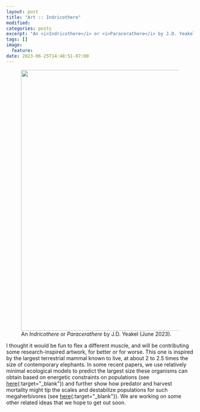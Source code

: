 ```yaml
---
layout: post
title: "Art :: Indricothere"
modified:
categories: posts
excerpt: "An <i>Indricothere</i> or <i>Paracerathere</i> by J.D. Yeakel (June 2023)."
tags: []
image:
  feature:
date: 2023-06-25T14:48:51-07:00
---
```


<figure>
<img src="{{ site.url }}/images/art_indricothere.jpeg" width="700">
<figcaption> An <i>Indricothere</i> or <i>Paracerathere</i> by J.D. Yeakel (June 2023).
</figcaption>
</figure>

I thought it would be fun to flex a different muscle, and will be contributing some research-inspired artwork, for better or for worse. This one is inspired by the largest terrestrial mammal known to live, at about 2 to 2.5 times the size of contemporary elephants. In some recent papers, we use relatively minimal ecological models to predict the largest size these organisms can obtain based on energetic constraints on populations (see [here](https://www.nature.com/articles/s41467-018-02822-y){:target="_blank"}) and further show how predator and harvest mortality might tip the scales and destabilize populations for such megaherbivores (see [here](https://arxiv.org/abs/2211.16638){:target="_blank"}). We are working on some other related ideas that we hope to get out soon.

